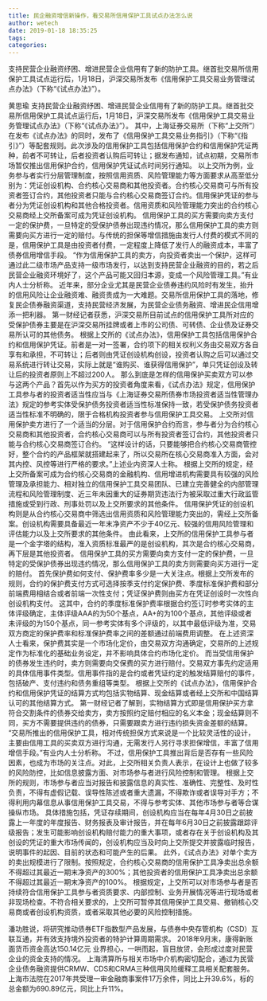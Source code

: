 ```yaml
---
title: 民企融资增信新操作，看交易所信用保护工具试点办法怎么说
author: wetech
date: 2019-01-18 18:35:25
tags: 
categories: 
---
```

支持民营企业融资纾困、增进民营企业信用有了新的防护工具。继首批交易所信用保护工具试点运行后，1月18日，沪深交易所发布《信用保护工具交易业务管理试点办法》（下称“《试点办法》”）。
<!-- more -->
黄思瑜
支持民营企业融资纾困、增进民营企业信用有了新的防护工具。继首批交易所信用保护工具试点运行后，1月18日，沪深交易所发布《信用保护工具交易业务管理试点办法》（下称“《试点办法》”）。
其中，上海证券交易所（下称“上交所”）在发布《试点办法》的同时，发布了《信用保护工具交易业务指引》（下称“《指引》”）等配套规则。此次涉及的信用保护工具包括信用保护合约和信用保护凭证两种，前者不可转让，后者投资者认购后可转让；据发布通知，试点初期，交易所市场暂仅推出信用保护合约，信用保护凭证试点时间另行通知。
以上交所为例，业务参与者实行分层管理制度，按照信用资质、风险管理能力等方面要求从高至低分别为：凭证创设机构、合约核心交易商和其他投资者。合约核心交易商可与所有投资者签订合约，其他投资者只能与合约核心交易商签订合约。信用保护凭证的参与者分为凭证创设机构和其他合格投资者。信用资质和风险管理能力突出的合约核心交易商经上交所备案可成为凭证创设机构。
信用保护工具的买方需要向卖方支付一定的保护费，一旦特定的受保护债券出现违约情况，那么信用保护工具的卖方则需要向买方进行一定的赔付。与传统的担保等增信措施由发行人付费的模式不同的是，信用保护工具是由投资者付费，一定程度上降低了发行人的融资成本，丰富了债券信用增信手段。
“作为信用保护工具的卖方，向投资者卖出一个保护，这样可通过此二级市场产品支持一级市场发行，以达到支持民营企业融资的目的，若之后民营企业融资环境好了，这个产品可能又回归本源，变成一个风险管理工具。”有业内人士分析称。
近年来，部分企业尤其是民营企业债券违约风险时有发生，抬升的信用风险让企业融资难、融资贵成为一大难题。交易所信用保护工具的落地，修复民企债券融资渠道，支持民营经济发展，为民营企业债务融资、增进民企信用增添一把利器。
第一财经记者获悉，沪深交易所目前试点的信用保护工具所对应的受保护债券主要是在沪深交易所挂牌或者上市的公司债、可转债、企业债及证券交易所认可的其他债务。
根据上交所的《试点办法》，信用保护工具包括信用保护合约和信用保护凭证。前者是一对一签署，合约项下的相关权利义务由交易双方各自享有和承担，不可转让；后者则由凭证创设机构创设，投资者认购之后可以通过交易系统进行转让交易，实际上就是“谁购买、谁获得信用保护”，单只凭证创设及转让后的投资者原则上不超过200人。
那么到底是怎样的信用保护买卖双方可以参与这两个产品？首先以作为买方的投资者角度来看，《试点办法》规定，信用保护工具参与者的投资者适当性应当与《上海证券交易所债券市场投资者适当性管理办法》规定的参考实体受保护债务投资者适当性标准保持一致，若受保护债务投资者适当性标准不明确的，限于合格机构投资者参与信用保护工具交易。
上交所对信用保护卖方进行了一个适当的分层。对于信用保护合约而言，参与者分为合约核心交易商和其他投资者，合约核心交易商可以与所有投资者签订合约，其他投资者只能与合约核心交易商签订合约。
“这样设计的话，只要能够把合约核心交易商管控好，整个合约的产品框架就搭建起来了，所以交易所在核心交易商准入方面，会对其内控、风控等进行严格的要求。”上述业内资深人士称。
根据上交所的规定，经上交所备案可成为合约核心交易商的金融机构、信用增进机构需要具有较强的风险管理及承担能力、相对独立的信用保护工具交易团队、已建立完善健全的内部管理流程和风险管理制度、近三年未因重大的证券期货违法行为被采取过重大行政监管措施或受到行政、刑事处罚以及上交所要求的其他条件。
信用保护凭证的创设机构则是从合约核心交易商中筛选出信用资质和风险管理能力突出的，需经上交所备案。创设机构需要具备最近一年末净资产不少于40亿元、较强的信用风险管理和评估能力以及上交所要求的其他条件。
由此看来，上交所的信用保护工具参与者是一个金字塔的结构，准入资质标准最严的是创设机构，其次是合约核心交易商，再下层是其他投资者。
信用保护工具的买方需要向卖方支付一定的保护费，一旦特定的受保护债券出现违约情况，那么信用保护工具的卖方则需要向买方进行一定的赔付。
首先保护费如何支付、保护费率多少是一大关注点。根据上交所发布的规则，合约的保护费支付方式可选择按季支付约定保护费、季度标准保护费和部分前端费用相结合或者前端一次性支付；凭证保护费则由买方在凭证创设时一次性向创设机构支付。
这其中，合约的季度标准保护费率根据合约签订时参考实体的主体评级确定，主体评级AAA的为50个基点，AA+的为100个基点，其他评级或者未评级的为150个基点，同一参考实体有多个评级的，以其中最低评级为准，交易双方商定的保护费率和标准保护费率之间的差额通过前端费用调整。
在上述资深人士看来，保护费其实是一个市场化定价，由交易双方沟通确定，交易所的上述规定作为标准化的基础业务设定，并不影响具体合约市场化定价。
而当受信用保护的债券发生违约时，卖方则需要向交保费的买方进行赔付。交易双方事先约定适用的具体信用事件类型。信用事件指的是合约或者凭证约定的触发结算赔付的事件，包括破产、支付违约和债务重组等类型。
根据上交所的《试点办法》，信用保护合约和信用保护凭证的结算方式均包括实物结算、现金结算或者经上交所和中国结算认可的其他结算方式。
第一财经记者了解到，实物结算方式即是信用保护买方拿符合交割条件的债券交给卖方，卖方按照约定赔付相应的名义本金；现金结算则不同，买方不需要提供违约的债券，只需要跟卖方进行违约损失资金差额的结算。
“交易所推出的信用保护工具，相对传统担保方式来说是一个比较灵活性的设计，主要由信用工具的买卖双方进行沟通，无需发行人另行寻求担保增信，丰富了信用增信手段。”有业内人士分析称。
不过，信用保护工具推出背后是否存有一些风险因素，也成为市场的关注点。对此，上交所相关负责人表示，在设计上也做了较多的风险防控，比如信息披露方面、对市场参与者进行风险控制和管理。
根据上交所的规则，市场参与者应当对报告和披露信息的真实性、准确性、完整性、及时性负责，不得有虚假记载、误导性陈述或者重大遗漏，不得欺诈或者误导对手方；不得利用内幕信息从事信用保护工具交易，不得与参考实体、其他市场参与者等合谋操纵市场。
具体措施包括，凭证存续期间，创设机构应当在每年4月30日之前披露上一年度的年度报告、财务报表及审计报告，并在每年6月30日之前披露跟踪评级报告；发生可能影响创设机构赔付能力的重大事项，或者存在关于创设机构及其创设的凭证的重大市场传闻的，创设机构应当及时向上交所提交并披露临时报告，说明事件的起因、目前的状态和可能产生的后果。
此外，《试点办法》对单个卖方的卖出规模进行了限制。按照规定，合约核心交易商的信用保护工具净卖出总余额不得超过其最近一期末净资产的300%；其他投资者的信用保护工具净卖出总余额不得超过其最近一期末净资产的100%。
根据规定，上交所可以对市场参与者是否持续符合信用保护工具参与者资质要求、内部控制、业务开展情况等进行现场或者非现场检查。不符合相关要求的，上交所可暂停其信用保护工具交易、撤销核心交易商或者创设机构资质，或者采取其他必要的风险控制措施。
 
 
潘功胜说，将研究推动债券ETF指数型产品发展，与债券中央存管机构（CSD）互联互通，并有效支持境外投资者的特护计算周期需求。
2018年9月末，康得新账面货币资金高达150.14亿元
业界担心，一哄而起，盲目放贷，会形成过度对民营企业的资金支持的情况。
上海清算所与相关市场中介机构密切配合，通过为民营企业债务融资提供CRMW、CDS和CRMA三种信用风险缓释工具相关配套服务。
上海市法院在2017年共受理一审金融商事案件17万余件，同比上升39.6%，标的总金额为690.89亿元，同比上升11%。
